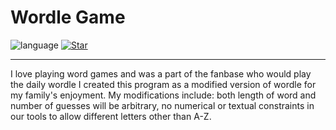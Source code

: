 # Wordle Game


![language](https://img.shields.io/badge/language-java3.1-blue?style=plastic&logo=appveyor)
[![Star](https://img.shields.io/github/stars/mylan-nguyen/WordleGame.svg?logo=github&style=social)](https://github.com/mylan-nguyen/WordleGame)

----------------------------------------------------------------------------------------------------

I love playing word games and was a part of the fanbase who would play the daily wordle I created this program as a modified version of wordle for my family's enjoyment. My modifications include: both length of word and number of guesses will be arbitrary, no numerical or textual constraints in our tools to allow different letters other than A-Z.



